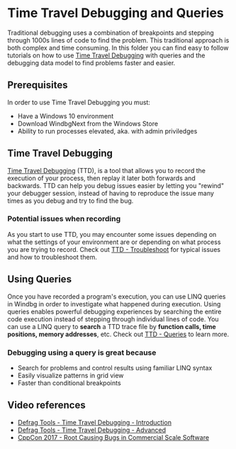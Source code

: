# Time Travel Debugging and Queries

Traditional debugging uses a combination of breakpoints and stepping through 1000s
lines of code to find the problem. This traditional approach is both complex and
time consuming. In this folder you can find easy to follow tutorials on how to
use [Time Travel Debugging] with queries and the debugging data model to find
problems faster and easier.

## Prerequisites

In order to use Time Travel Debugging you must:

* Have a Windows 10 environment
* Download WindbgNext from the Windows Store
* Ability to run processes elevated, aka. with admin priviledges

## Time Travel Debugging

[Time Travel Debugging] (TTD), is a tool that allows you to record the execution of
your process, then replay it later both forwards and backwards. TTD can help you
debug issues easier by letting you "rewind" your debugger session, instead of having
to reproduce the issue many times as you debug and try to find the bug.

### Potential issues when recording

As you start to use TTD, you may encounter some issues depending on what the settings
of your environment are or depending on what process you are trying to record.
Check out [TTD - Troubleshoot] for typical issues and how to troubleshoot them.

## Using Queries

Once you have recorded a program's execution, you can use LINQ queries in Windbg
in order to investigate what happened during execution.
Using queries enables powerful debugging experiences by searching the entire code
execution instead of stepping through individual lines of code. You can use a LINQ
query to **search** a TTD trace file by **function calls, time positions, memory addresses**, etc.
Check out [TTD - Queries] to learn more.

### Debugging using a query is great because

* Search for problems and control results using familiar LINQ syntax
* Easily visualize patterns in grid view
* Faster than conditional breakpoints

## Video references

* [Defrag Tools - Time Travel Debugging - Introduction](https://channel9.msdn.com/Shows/Defrag-Tools/Defrag-Tools-185-Time-Travel-Debugging-Introduction)
* [Defrag Tools - Time Travel Debugging - Advanced](https://channel9.msdn.com/Shows/Defrag-Tools/Defrag-Tools-186-Time-Travel-Debugging-Advanced)
* [CppCon 2017 - Root Causing Bugs in Commercial Scale Software](https://www.youtube.com/watch?v=l1YJTg_A914)

[Time Travel Debugging]: https://docs.microsoft.com/en-us/windows-hardware/drivers/debugger/time-travel-debugging-overview
[TTD - Troubleshoot]: https://docs.microsoft.com/en-us/windows-hardware/drivers/debugger/time-travel-debugging-troubleshooting
[TTD - Queries]: https://blogs.msdn.microsoft.com/windbg/2018/02/01/time-travel-debugging-queries/
